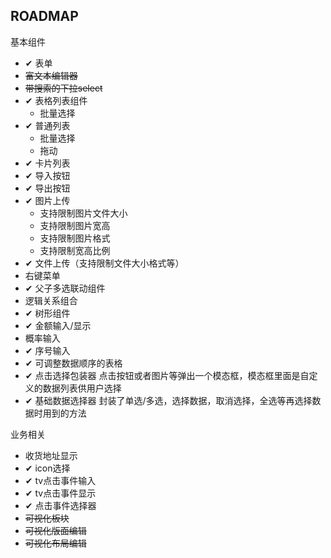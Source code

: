 ROADMAP  
----  
基本组件  
   * ✔ 表单    
   * ~~富文本编辑器~~  
   * ~~带搜索的下拉select~~  
   * ✔ 表格列表组件  
        * 批量选择
   * ✔ 普通列表
        * 批量选择
        * 拖动
   * ✔ 卡片列表  
   * ✔ 导入按钮   
   * ✔ 导出按钮  
   * ✔ 图片上传  
       * 支持限制图片文件大小  
        * 支持限制图片宽高  
        * 支持限制图片格式  
        * 支持限制宽高比例  
   * ✔ 文件上传（支持限制文件大小格式等）  
   * 右键菜单  
   * ✔ 父子多选联动组件  
   * 逻辑关系组合  
   * ✔ 树形组件
   * ✔ 金额输入/显示  
   * 概率输入  
   * ✔ 序号输入
   * ✔ 可调整数据顺序的表格
   * ✔ 点击选择包装器
       点击按钮或者图片等弹出一个模态框，模态框里面是自定义的数据列表供用户选择
   * ✔ 基础数据选择器
       封装了单选/多选，选择数据，取消选择，全选等再选择数据时用到的方法

业务相关  
   * 收货地址显示  
   * ✔ icon选择  
   * ✔ tv点击事件输入  
   * ✔ tv点击事件显示  
   * ✔ 点击事件选择器
   * ~~可视化板块~~  
   * ~~可视化版面编辑~~  
   * ~~可视化布局编辑~~  
